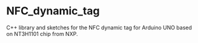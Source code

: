 # NFC_dynamic_tag
C++ library and sketches for the NFC dynamic tag for Arduino UNO based on NT3H1101 chip from NXP.
